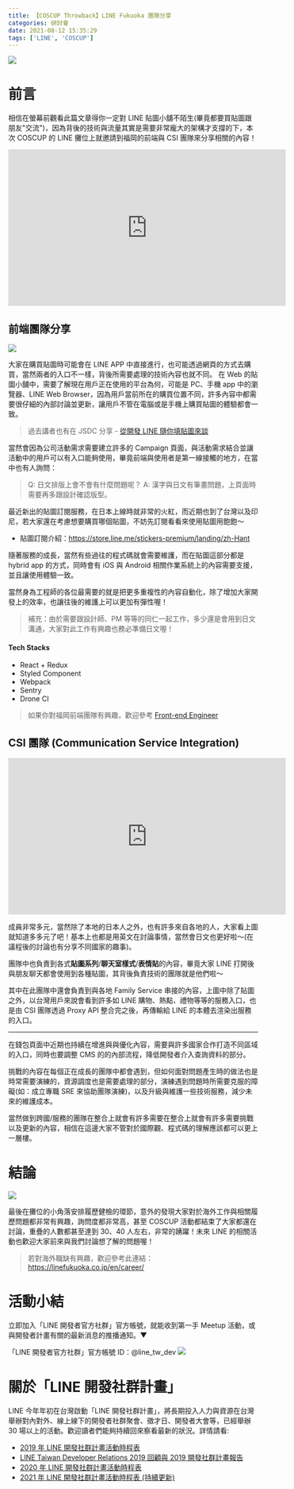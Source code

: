 ```yaml
---
title: 【COSCUP Throwback】LINE Fukuoka 團隊分享
categories: 研討會
date: 2021-08-12 15:35:29
tags: ['LINE', 'COSCUP']
---
```


<style>
  section.compact {
    font-size: 150%  
  }
  img[alt~="center"] {
    display: block;
    margin: 0 auto;
  }
</style>

![](https://nijialin.com/images/2021/coscup/lfk/1.png)

# 前言

相信在螢幕前觀看此篇文章得你一定對 LINE 貼圖小舖不陌生(畢竟都要買貼圖跟朋友"交流")，因為背後的技術與流量其實是需要非常龐大的架構才支撐的下，本次 COSCUP 的 LINE 攤位上就邀請到福岡的前端與 CSI 團隊來分享相關的內容！

<!-- more -->
<iframe width="560" height="315" src="https://www.youtube.com/embed/iq0nSph2ZNk?start=11268" title="YouTube video player" frameborder="0" allow="accelerometer; autoplay; clipboard-write; encrypted-media; gyroscope; picture-in-picture" allowfullscreen></iframe>

## 前端團隊分享

![](https://nijialin.com/images/2021/coscup/lfk/2.png)

<script async class="speakerdeck-embed" data-slide="4" data-id="ed0d168dda894f92831ab078fa6fd106" data-ratio="1.77777777777778" src="//speakerdeck.com/assets/embed.js"></script>

大家在購買貼圖時可能會在 LINE APP 中直接進行，也可能透過網頁的方式去購買，當然兩者的入口不一樣，背後所需要處理的技術內容也就不同。
在 Web 的貼圖小舖中，需要了解現在用戶正在使用的平台為何，可能是 PC、手機 app 中的瀏覽器、LINE Web Browser，因為用戶當前所在的購買位置不同，許多內容中都需要很仔細的內部討論並更新，讓用戶不管在電腦或是手機上購買貼圖的體驗都會一致。

> 過去講者也有在 JSDC 分享 - [從開發 LINE 隨你填貼圖來談](<https://engineering.linecorp.com/zh-hant/blog/line-jsdc-2019/#JSDC2019%E6%B4%BB%E5%8B%95%E5%BF%83%E5%BE%97%E5%88%86%E4%BA%AB(@zh)-%E5%BE%9E%E9%96%8B%E7%99%BCLINE%E9%9A%A8%E4%BD%A0%E5%A1%AB%E8%B2%BC%E5%9C%96%E4%BE%86%E8%AB%87/Tzu-LinHuang>)

<script async class="speakerdeck-embed" data-slide="6" data-id="ed0d168dda894f92831ab078fa6fd106" data-ratio="1.77777777777778" src="//speakerdeck.com/assets/embed.js"></script>

當然會因為公司活動需求需要建立許多的 Campaign 頁面，與活動需求結合並讓活動中的用戶可以有入口能夠使用，畢竟前端與使用者是第一線接觸的地方，在當中也有人詢問：

> Q: 日文排版上會不會有什麼問題呢？
> A: 漢字與日文有筆畫問題，上頁面時需要再多跟設計確認版型。

<script async class="speakerdeck-embed" data-slide="8" data-id="ed0d168dda894f92831ab078fa6fd106" data-ratio="1.77777777777778" src="//speakerdeck.com/assets/embed.js"></script>

最近新出的貼圖訂閱服務，在日本上線時就非常的火紅，而近期也到了台灣以及印尼，若大家還在考慮想要購買哪個貼圖，不妨先訂閱看看來使用貼圖用飽飽～

- 貼圖訂閱介紹：https://store.line.me/stickers-premium/landing/zh-Hant

<script async class="speakerdeck-embed" data-slide="11" data-id="ed0d168dda894f92831ab078fa6fd106" data-ratio="1.77777777777778" src="//speakerdeck.com/assets/embed.js"></script>

隨著服務的成長，當然有些過往的程式碼就會需要維護，而在貼圖這部分都是 hybrid app 的方式，同時會有 iOS 與 Android 相關作業系統上的內容需要支援，並且讓使用體驗一致。

當然身為工程師的各位最需要的就是把更多重複性的內容自動化，除了增加大家開發上的效率，也讓往後的維護上可以更加有彈性喔！

> 補充：由於需要跟設計師、PM 等等的同仁一起工作，多少還是會用到日文溝通，大家對此工作有興趣也務必準備日文喔！

#### Tech Stacks

- React + Redux
- Styled Component
- Webpack
- Sentry
- Drone CI

> 如果你對福岡前端團隊有興趣，歡迎參考 [Front-end Engineer](https://linefukuoka.co.jp/en/career/list/engineer/2331)

## CSI 團隊 (Communication Service Integration)

<iframe width="560" height="315" src="https://www.youtube.com/embed/iq0nSph2ZNk?start=12031" title="YouTube video player" frameborder="0" allow="accelerometer; autoplay; clipboard-write; encrypted-media; gyroscope; picture-in-picture" allowfullscreen></iframe>

<script async class="speakerdeck-embed" data-slide="5" data-id="f5d9a47bbef44f418fdfe2ab7d1c9834" data-ratio="1.77777777777778" src="//speakerdeck.com/assets/embed.js"></script>

成員非常多元，當然除了本地的日本人之外，也有許多來自各地的人，大家看上圖就知道多多元了吧！基本上也都是用英文在討論事情，當然會日文也更好啦～(在議程後的討論也有分享不同國家的趣事)。

<script async class="speakerdeck-embed" data-slide="8" data-id="f5d9a47bbef44f418fdfe2ab7d1c9834" data-ratio="1.77777777777778" src="//speakerdeck.com/assets/embed.js"></script>

團隊中也負責到各式**貼圖系列**/**聊天室樣式**/**表情貼**的內容，畢竟大家 LINE 打開後與朋友聊天都會使用到各種貼圖，其背後負責技術的團隊就是他們啦～

其中在此團隊中還會負責到與各地 Family Service 串接的內容，上圖中除了貼圖之外，以台灣用戶來說會看到許多如 LINE 購物、熱點、禮物等等的服務入口，也是由 CSI 團隊透過 Proxy API 整合完之後，再傳輸給 LINE 的本體去渲染出服務的入口。

---

<script async class="speakerdeck-embed" data-slide="9" data-id="f5d9a47bbef44f418fdfe2ab7d1c9834" data-ratio="1.77777777777778" src="//speakerdeck.com/assets/embed.js"></script>

在錢包頁面中近期也持續在增進與與優化內容，需要與許多國家合作打造不同區域的入口，同時也要調整 CMS 的的內部流程，降低開發者介入查詢資料的部分。

<script async class="speakerdeck-embed" data-slide="11" data-id="f5d9a47bbef44f418fdfe2ab7d1c9834" data-ratio="1.77777777777778" src="//speakerdeck.com/assets/embed.js"></script>

挑戰的內容在每個正在成長的團隊中都會遇到，但如何面對問題產生時的做法也是時常需要演練的，資源調度也是需要處理的部分，演練遇到問題時所需要克服的障礙(如：成立專職 SRE 來協助團隊演練)，以及升級與維護一些技術服務，減少未來的維護成本。

當然做到跨國/服務的團隊在整合上就會有許多需要在整合上就會有許多需要挑戰以及更新的內容，相信在這邊大家不管對於國際觀、程式碼的理解應該都可以更上一層樓。

# 結論

![](https://nijialin.com/images/2021/coscup/resume.png)

最後在攤位的小角落安排履歷健檢的環節，意外的發現大家對於海外工作與相關履歷問題都非常有興趣，詢問度都非常高，甚至 COSCUP 活動都結束了大家都還在討論，重疊的人數都甚至達到 30、40 人左右，非常的踴躍！未來 LINE 的相關活動也歡迎大家前來與我們討論想了解的問題喔！

> 若對海外職缺有興趣，歡迎參考此連結：https://linefukuoka.co.jp/en/career/

# 活動小結

立即加入「LINE 開發者官方社群」官方帳號，就能收到第一手 Meetup 活動，或與開發者計畫有關的最新消息的推播通知。▼

「LINE 開發者官方社群」官方帳號 ID：@line_tw_dev
![](https://www.evanlin.com/images/2020/line-tw-dev-qr.png)

# 關於「LINE 開發社群計畫」

LINE 今年年初在台灣啟動「LINE 開發社群計畫」，將長期投入人力與資源在台灣舉辦對內對外、線上線下的開發者社群聚會、徵才日、開發者大會等，已經舉辦 30 場以上的活動。歡迎讀者們能夠持續回來察看最新的狀況。詳情請看:

- [2019 年 LINE 開發社群計畫活動時程表](https://engineering.linecorp.com/zh-hant/blog/line-taiwan-developer-relations-2019-plan/)
- [LINE Taiwan Developer Relations 2019 回顧與 2019 開發社群計畫報告](https://engineering.linecorp.com/zh-hant/blog/line-taiwan-developer-relations-2019/)
- [2020 年 LINE 開發社群計畫活動時程表](https://engineering.linecorp.com/zh-hant/blog/2020-line-tw-devrel/)
- [2021 年 LINE 開發社群計畫活動時程表 (持續更新)](https://engineering.linecorp.com/zh-hant/blog/2021-line-tw-devrel/)
